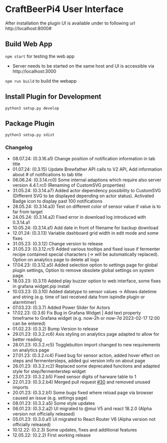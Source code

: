 # CraftBeerPi4 User Interface

After installation the plugin UI is available under to following url
http://localhost:8000#

## Build Web App

```npm start``` for testing the web app

- Server needs to be started on the same host and UI is accessible via http://localhost:3000

```npm run build``` to build the webapp

## Install Plugin for Development

```python3 setup.py develop```

## Package Plugin 

```python3 setup.py sdist```

### Changelog

- 08.07.24: (0.3.16.a1) Change position of notification information in tab title
- 01.07.24: (0.3.15) Update Brewfather API calls to V2 API, Add information about # of notifications to tab title
- 06.06.24: (0.3.14.rc0) Some internal adaptions which require also server version 4.4.1.rc0 (Renaming of CustomSVG properties)
- 31.05.24: (0.3.14.a7) Added actor dependency possibility to CustomSVG (Different SVG to be displayed depending on actor status). Activated Badge icon to display past 100 notifications
- 28.05.24: (0.3.14.a3) Test on different color of sensor value if value is to far from target
- 24.05.24: (0.3.14.a2) Fixed error in download log introduced with 0.3.14.a1
- 10.05.24: (0.3.14.a1) Add date in front of filename for backup download
- 12.01.24: (0.3.13) Variable dashboard grid width in edit mode and some fixes
- 31.05.23: (0.3.12) Change version to release
- 31.05.23: (0.3.12.rc1) Added various tooltips and fixed issue if fermenter recipe contained special characters (-> will be automatically replaced). Option on analytics page to delete all logs
- 17.04.23: (0.3.12.a5) Added selection option to settings page for global plugin settings, Option to remove obsolete global settings on system page.
- 18.03.23: (0.3.11) Added play buzzer option to web interface, some fixes in grafana widget.pip install
- 10.03.23: (0.3.10) Added datatype to sensor values -> Allows datetime and string (e.g. time of last received data from ispindle plugin or alarmtimer)
- 07.03.23: (0.3.7) Added Power Slider for Actors
- 17.02.23: (0.3.6) Fix Bug in Grafana Widget | Add text property timeframe to Grafana widget (e.g. now-2h or now-7d 2023-02-17 12:00 can be entered)
- 01.02.23: (0.3.2) Bump Version to release
- 29.01.23: (0.3.2.rc6) Axis styling on analytics page adapted to allow for better reading
- 28.01.23: (0.3.2.rc5) Togglebutton import changed to new requirements on analytics page
- 27.01.23: (0.3.2.rc4) Fixed bug for sensor action, added hover effect on steps and fermentersteps, added gui version info on about page
- 26.01.23: (0.3.2.rc2) Replaced some deprecated functions and adapted style for step/fermenterstep widget
- 23.01.23: (0.3.2.b5) Fixed sensor digits of harware table to 1
- 22.01.23: (0.3.2.b4) Merged pull request [#30](https://github.com/avollkopf/craftbeerpi4-ui/pull/30) and removed unused imports
- 20.01.23: (0.3.2.b1) Some bugs fixed where reload page via browser caused an issue (e.g. settings page)
- 08.01.23: (0.3.2.a5) Some style updates
- 06.01.23: (0.3.2.a2) UI migrated to @mui V5 and react 18.2.0 (Alpha version not officially released)
- 05.01.23: (0.3.0.a1) UI migrated to React Router V6 (Alpha version not officially released)
- 10.12.22: (0.2.3) Some updates, fixes and additional features
- 12.05.22: (0.2.2) First working release
